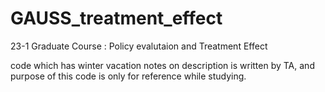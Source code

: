 # GAUSS_treatment_effect
23-1 Graduate Course : Policy evalutaion and Treatment Effect

code which has winter vacation notes on description is written by TA, 
and purpose of this code is only for reference while studying.
